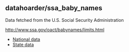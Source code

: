 ## datahoarder/ssa_baby_names

Data fetched from the U.S. Social Security Administration

http://www.ssa.gov/oact/babynames/limits.html

- [National data](http://www.ssa.gov/oact/babynames/names.zip)
- [State data](http://www.ssa.gov/oact/babynames/state/namesbystate.zip)
